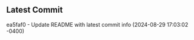 
## Latest Commit
ea5faf0 - Update README with latest commit info (2024-08-29 17:03:02 -0400) <Yunxi-Zhou>
